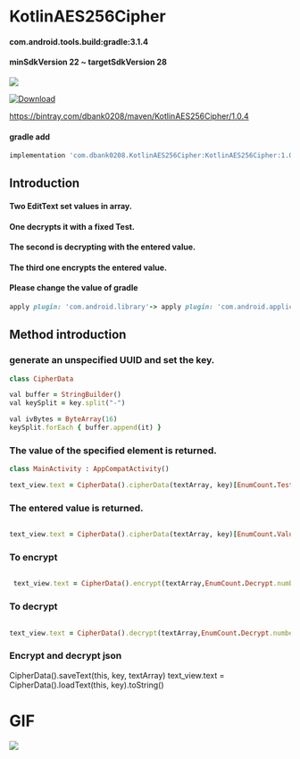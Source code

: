 # KotlinAES256Cipher

#### com.android.tools.build:gradle:3.1.4
#### minSdkVersion 22 ~ targetSdkVersion 28



<a href='https://bintray.com/dbank0208/maven/KotlinAES256Cipher?source=watch' alt='Get automatic notifications about new "KotlinAES256Cipher" versions'><img src='https://www.bintray.com/docs/images/bintray_badge_color.png'></a>
 
 
[ ![Download](https://api.bintray.com/packages/dbank0208/maven/KotlinAES256Cipher/images/download.svg) ](https://bintray.com/dbank0208/maven/KotlinAES256Cipher/_latestVersion) 
 

 
https://bintray.com/dbank0208/maven/KotlinAES256Cipher/1.0.4





#### gradle add

```ruby
implementation 'com.dbank0208.KotlinAES256Cipher:KotlinAES256Cipher:1.0.4'
```


## Introduction

#### Two EditText set values in array.
#### One decrypts it with a fixed Test.
#### The second is decrypting with the entered value.
#### The third one encrypts the entered value.

#### Please change the value of gradle
```ruby
apply plugin: 'com.android.library'-> apply plugin: 'com.android.application'
```

## Method introduction
### generate an unspecified UUID and set the key.
```ruby
class CipherData

val buffer = StringBuilder()
val keySplit = key.split("-")

val ivBytes = ByteArray(16)
keySplit.forEach { buffer.append(it) }
```
### The value of the specified element is returned.
```ruby
class MainActivity : AppCompatActivity()

text_view.text = CipherData().cipherData(textArray, key)[EnumCount.Test.number]
```

### The entered value is returned.
```ruby

text_view.text = CipherData().cipherData(textArray, key)[EnumCount.Value.number]
```

### To encrypt

```ruby

 text_view.text = CipherData().encrypt(textArray,EnumCount.Decrypt.number,key)
```

### To decrypt

```ruby

text_view.text = CipherData().decrypt(textArray,EnumCount.Decrypt.number,key)
```

### Encrypt and decrypt json
CipherData().saveText(this, key, textArray)
text_view.text = CipherData().loadText(this, key).toString()
# GIF
![](https://github.com/daisukenagata/KotlinAES256Cipher/blob/master/Movie3.gif)
